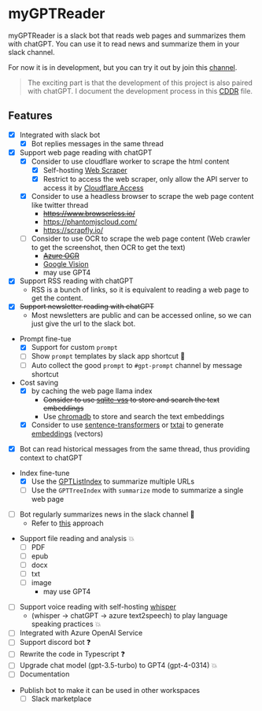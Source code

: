 # myGPTReader

myGPTReader is a slack bot that reads web pages and summarizes them with chatGPT. You can use it to read news and summarize them in your slack channel.

For now it is in development, but you can try it out by join this [channel](https://join.slack.com/t/bmpidev/shared_invite/zt-1r38f90n5-bOp~RZqoMYiYMOtmKZsbcw).

> The exciting part is that the development of this project is also paired with chatGPT. I document the development process in this [CDDR](docs/chatGPT/CDDR.md) file.

## Features

- [x] Integrated with slack bot
  - [x] Bot replies messages in the same thread
- [x] Support web page reading with chatGPT
  - [x] Consider to use cloudflare worker to scrape the html content
    - [x] Self-hosting [Web Scraper](https://github.com/adamschwartz/web.scraper.workers.dev)
    - [x] Restrict to access the web scraper, only allow the API server to access it by [Cloudflare Access](https://www.cloudflare.com/products/zero-trust/access/)
  - [x] Consider to use a headless browser to scrape the web page content like twitter thread
    - ~~https://www.browserless.io/~~
    - https://phantomjscloud.com/
    - https://scrapfly.io/
  - [ ] Consider to use OCR to scrape the web page content (Web crawler to get the screenshot, then OCR to get the text)
    - ~~[Azure OCR](https://learn.microsoft.com/en-us/azure/cognitive-services/computer-vision/overview-ocr)~~
    - [Google Vision](https://cloud.google.com/vision)
    - may use GPT4
- [x] Support RSS reading with chatGPT
  - RSS is a bunch of links, so it is equivalent to reading a web page to get the content.
- [x] ~~Support newsletter reading with chatGPT~~
  - Most newsletters are public and can be accessed online, so we can just give the url to the slack bot.
- Prompt fine-tue
  - [x] Support for custom `prompt`
  - [ ] Show `prompt` templates by slack app shortcut 🚩
  - [ ] Auto collect the good `prompt` to `#gpt-prompt` channel by message shortcut
- Cost saving
  - [x] by caching the web page llama index
    - ~~Consider to use [sqlite-vss](https://github.com/asg017/sqlite-vss) to store and search the text embeddings~~
    - Use [chromadb](https://github.com/chroma-core/chroma) to store and search the text embeddings
  - [x] Consider to use [sentence-transformers](https://github.com/UKPLab/sentence-transformers) or [txtai](https://github.com/neuml/txtai) to generate [embeddings](https://github.com/asg017/sqlite-vss/blob/main/examples/headlines/build/add_embeddings.py) (vectors)
- [x] Bot can read historical messages from the same thread, thus providing context to chatGPT
- Index fine-tune
  - [x] Use the [GPTListIndex](https://github.com/jerryjliu/llama_index/issues/753#issuecomment-1472387421) to summarize multiple URLs
  - [ ] Use the `GPTTreeIndex` with `summarize` mode to summarize a single web page
- [ ] Bot regularly summarizes news in the slack channel 🚩
  - Refer to [this](https://github.com/SkywalkerDarren/chatWeb/blob/c2ad05a97aecbe1bc0c846476ea003640f2a0f2e/main.py#L144-L175) approach
- Support file reading and analysis 💥
  - [ ] PDF
  - [ ] epub
  - [ ] docx
  - [ ] txt
  - [ ] image
    - may use GPT4
- [ ] Support voice reading with self-hosting [whisper](https://github.com/aarnphm/whispercpp)
  - (whisper -> chatGPT -> azure text2speech) to play language speaking practices 💥
- [ ] Integrated with Azure OpenAI Service
- [ ] Support discord bot ❓
- [ ] Rewrite the code in Typescript ❓
- [ ] Upgrade chat model (gpt-3.5-turbo) to GPT4 (gpt-4-0314) 💥
- [ ] Documentation
- Publish bot to make it can be used in other workspaces
  - [ ] Slack marketplace
